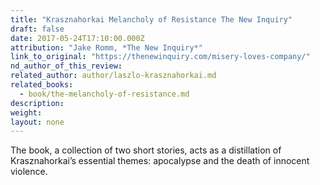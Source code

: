 ```yaml
---
title: "Krasznahorkai Melancholy of Resistance The New Inquiry"
draft: false
date: 2017-05-24T17:10:00.000Z
attribution: "Jake Romm, *The New Inquiry*"
link_to_original: "https://thenewinquiry.com/misery-loves-company/"
nd_author_of_this_review:
related_author: author/laszlo-krasznahorkai.md
related_books:
  - book/the-melancholy-of-resistance.md
description:
weight:
layout: none
---
```

The book, a collection of two short stories, acts as a distillation of Krasznahorkai’s essential themes: apocalypse and the death of innocent violence.

